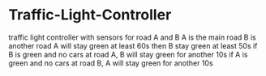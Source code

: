 # Traffic-Light-Controller
traffic light controller with sensors for road A and B
A is the main road
B is another road
A will stay green at least 60s then B stay green at least 50s
if B is green and no cars at road A, B will stay green for another 10s
if A is green and no cars at road B, A will stay green for another 10s
